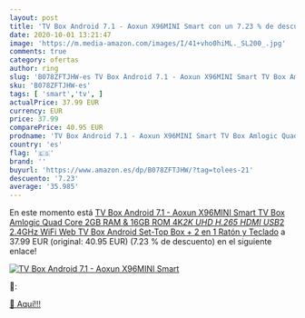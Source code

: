 ```yaml
---
layout: post
title: 'TV Box Android 7.1 - Aoxun X96MINI Smart con un 7.23 % de descuento'
date: 2020-10-01 13:21:47
image: 'https://m.media-amazon.com/images/I/41+vho0hiML._SL200_.jpg'
comments: true
category: ofertas
author: ring
slug: 'B078ZFTJHW-es TV Box Android 7.1 - Aoxun X96MINI Smart TV Box Amlogic...'
sku: 'B078ZFTJHW-es'
tags: [ 'smart','tv', ]
actualPrice: 37.99 EUR
currency: EUR
price: 37.99
comparePrice: 40.95 EUR
prodname: 'TV Box Android 7.1 - Aoxun X96MINI Smart TV Box Amlogic Quad Core  2GB RAM & 16GB ROM  4K*2K UHD H.265  HDMI  USB*2  2.4GHz WiFi  Web TV Box  Android Set-Top Box  + 2 en 1 Ratón y Teclado'
country: 'es'
flag: '🇪🇸'
brand: ''
buyurl: 'https://www.amazon.es/dp/B078ZFTJHW/?tag=tolees-21'
descuento: '7.23'
average: '35.985'
---
```


En este momento está [TV Box Android 7.1 - Aoxun X96MINI Smart TV Box Amlogic Quad Core  2GB RAM & 16GB ROM  4K*2K UHD H.265  HDMI  USB*2  2.4GHz WiFi  Web TV Box  Android Set-Top Box  + 2 en 1 Ratón y Teclado](https://www.amazon.es/dp/B078ZFTJHW/?tag=tolees-21) a 37.99 EUR (original: 40.95 EUR) (7.23 %  de descuento) en el siguiente enlace!

[![TV Box Android 7.1 - Aoxun X96MINI Smart](https://m.media-amazon.com/images/I/41+vho0hiML._SL200_.jpg)](https://www.amazon.es/dp/B078ZFTJHW/?tag=tolees-21)

🔎:


[🛒 Aquí!!!](https://www.amazon.es/dp/B078ZFTJHW/?tag=tolees-21)
